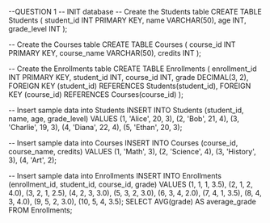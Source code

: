 --QUESTION 1 -- INIT database -- Create the Students table CREATE TABLE Students ( student_id INT PRIMARY KEY, name VARCHAR(50), age INT, grade_level INT );

-- Create the Courses table CREATE TABLE Courses ( course_id INT PRIMARY KEY, course_name VARCHAR(50), credits INT );

-- Create the Enrollments table CREATE TABLE Enrollments ( enrollment_id INT PRIMARY KEY, student_id INT, course_id INT, grade DECIMAL(3, 2), FOREIGN KEY (student_id) REFERENCES Students(student_id), FOREIGN KEY (course_id) REFERENCES Courses(course_id) );

-- Insert sample data into Students INSERT INTO Students (student_id, name, age, grade_level) VALUES (1, 'Alice', 20, 3), (2, 'Bob', 21, 4), (3, 'Charlie', 19, 3), (4, 'Diana', 22, 4), (5, 'Ethan', 20, 3);

-- Insert sample data into Courses INSERT INTO Courses (course_id, course_name, credits) VALUES (1, 'Math', 3), (2, 'Science', 4), (3, 'History', 3), (4, 'Art', 2);

-- Insert sample data into Enrollments INSERT INTO Enrollments (enrollment_id, student_id, course_id, grade) VALUES (1, 1, 1, 3.5), (2, 1, 2, 4.0), (3, 2, 1, 2.5), (4, 2, 3, 3.0), (5, 3, 2, 3.0), (6, 3, 4, 2.0), (7, 4, 1, 3.5), (8, 4, 3, 4.0), (9, 5, 2, 3.0), (10, 5, 4, 3.5); SELECT AVG(grade) AS average_grade FROM Enrollments;

